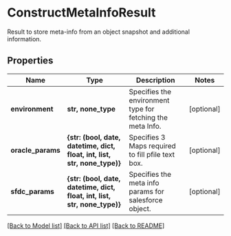 # ConstructMetaInfoResult

Result to store meta-info from an object snapshot and additional information.

## Properties
Name | Type | Description | Notes
------------ | ------------- | ------------- | -------------
**environment** | **str, none_type** | Specifies the environment type for fetching the meta Info. | [optional] 
**oracle_params** | **{str: (bool, date, datetime, dict, float, int, list, str, none_type)}** | Specifies 3 Maps required to fill pfile text box. | [optional] 
**sfdc_params** | **{str: (bool, date, datetime, dict, float, int, list, str, none_type)}** | Specifies the meta info params for salesforce object. | [optional] 

[[Back to Model list]](../README.md#documentation-for-models) [[Back to API list]](../README.md#documentation-for-api-endpoints) [[Back to README]](../README.md)


